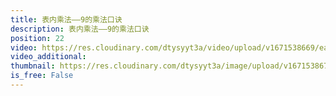 ```yaml
---
title: 表内乘法——9的乘法口诀
description: 表内乘法——9的乘法口诀
position: 22
video: https://res.cloudinary.com/dtysyyt3a/video/upload/v1671538669/easymath/2年级上/06单元表内乘法（二）/kvdtphqhk3veautqdpm5.mp4
video_additional: 
thumbnail: https://res.cloudinary.com/dtysyyt3a/image/upload/v1671538672/easymath/2年级上/06单元表内乘法（二）/fwxjlo84phkevnnxhl6l.png
is_free: False
---
```


